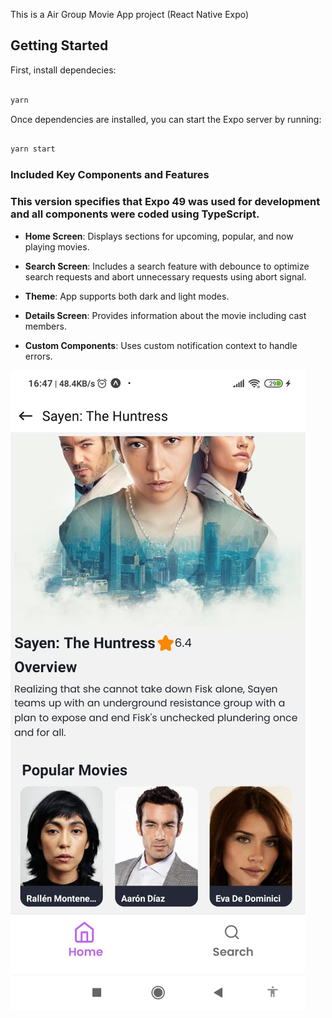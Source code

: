 This is a Air Group Movie App project (React Native Expo)

## Getting Started

First, install dependecies:

```bash

yarn 

```
Once dependencies are installed, you can start the Expo server by running:

```bash

yarn start

```


### Included Key Components and Features

### This version specifies that Expo 49 was used for development and all components were coded using TypeScript.

- **Home Screen**: Displays sections for upcoming, popular, and now playing movies.

- **Search Screen**: Includes a search feature with debounce to optimize search requests and abort unnecessary requests using abort signal.

- **Theme**: App supports both dark and light modes.

- **Details Screen**: Provides information about the movie including cast members.

- **Custom Components**: Uses custom notification context to handle errors.

![Detail screen](src\assets\images\readme\details.jpeg)





